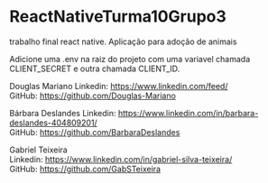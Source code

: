 # ReactNativeTurma10Grupo3
trabalho final react native. Aplicação para adoção de animais


Adicione uma .env na raiz do projeto com uma variavel chamada CLIENT_SECRET e outra chamada CLIENT_ID.


Douglas Mariano
Linkedin: https://www.linkedin.com/feed/  
GitHub: https://github.com/Douglas-Mariano  
  
Bárbara Deslandes
Linkedin: https://www.linkedin.com/in/barbara-deslandes-404809201/  
GitHub: https://github.com/BarbaraDeslandes  
  
Gabriel Teixeira  
Linkedin: https://www.linkedin.com/in/gabriel-silva-teixeira/  
GitHub: https://github.com/GabSTeixeira  




